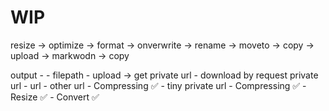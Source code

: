 # WIP


resize -> optimize -> format -> onverwrite -> rename -> moveto -> copy -> upload -> markwodn -> copy


output -
       - filepath
                - upload -> get private url
                - download by request private url 
       - url
            - other url
                - Compressing ✅
            - tiny private url
                - Compressing ✅
                - Resize ✅
                - Convert ✅
